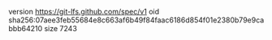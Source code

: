 version https://git-lfs.github.com/spec/v1
oid sha256:07aee3feb55684e8c663af6b49f84faac6186d854f01e2380b79e9cabbb64210
size 7243
